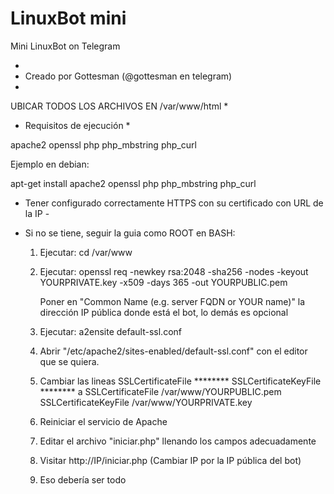 # LinuxBot mini
Mini LinuxBot on Telegram

 *
 * Creado por Gottesman (@gottesman en telegram)
 * 

UBICAR TODOS LOS ARCHIVOS EN /var/www/html *

 * Requisitos de ejecución *

 apache2
 openssl
 php
 php_mbstring
 php_curl
 
 Ejemplo en debian:
 
 apt-get install apache2 openssl php php_mbstring php_curl
 

 - Tener configurado correctamente HTTPS con su certificado con URL de la IP -
 - Si no se tiene, seguir la guia como ROOT en BASH:

 	1. Ejecutar: cd /var/www
	
 	2. Ejecutar:
 		openssl req -newkey rsa:2048 -sha256 -nodes -keyout YOURPRIVATE.key -x509 -days 365 -out YOURPUBLIC.pem

 		 Poner en "Common Name (e.g. server FQDN or YOUR name)" la dirección IP pública donde está el bot, lo demás es opcional 

	3. Ejecutar: a2ensite default-ssl.conf
	4. Abrir "/etc/apache2/sites-enabled/default-ssl.conf" con el editor que se quiera.
	5. Cambiar las lineas
      SSLCertificateFile ********
      SSLCertificateKeyFile ********
     a
      SSLCertificateFile /var/www/YOURPUBLIC.pem
      SSLCertificateKeyFile /var/www/YOURPRIVATE.key

	6. Reiniciar el servicio de Apache
	7. Editar el archivo "iniciar.php" llenando los campos adecuadamente
	8. Visitar http://IP/iniciar.php	(Cambiar IP por la IP pública del bot)
	9. Eso debería ser todo
 


